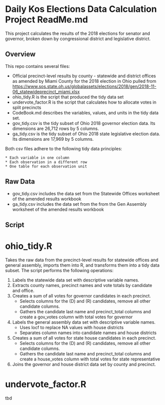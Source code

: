 # Daily Kos Elections Data Calculation Project ReadMe.md
This project calculates the results of the 2018 elections for senator and governor, broken down by congressional district and legislative district. 

## Overview

This repo contains several files: 
* Official precinct-level results by county - statewide and district offices as amended by Miami County for the 2018 election in Ohio pulled from https://www.sos.state.oh.us/globalassets/elections/2018/gen/2018-11-06_statewideprecinct_miami.xlsx
* ohio_tidy.R is the script that produced the tidy data set
* undervote_factor.R is the script that calculates how to allocate votes in split precincts
* CodeBook.md describes the variables, values, and units in the tidy data set.
* gov_tidy.csv is the tidy subset of Ohio 2018 governor election data. Its dimensions are 26,712 rows by 5 columns. 
* ga_tidy.csv is the tidy subset of Ohio 2018 state legislative election data. Its dimensions are 17,969 by 5 columns.

Both csv files adhere to the following tidy data principles:

	* Each variable in one column
	* Each observation in a different row
	* One table for each observation unit  

## Raw Data

* gov_tidy.csv includes the data set from the Statewide Offices worksheet of the amended results workbook
* ga_tidy.csv includes the data set from the from the Gen Assembly worksheet of the amended results workbook

## Script

# ohio_tidy.R 

Takes the raw data from the precinct-level results for statewide offices and general assembly, imports them into R, and transforms them into a tidy data subset. The script performs the following operations:

1. Labels the statewide data set with descriptive variable names.
2. Extracts county names, precinct names and vote totals by candidate and office.
3. Creates a sum of all votes for governor candidates in each precinct.
	* Selects columns for the (D) and (R) candidates, remove all other candidate columns.
	* Gathers the candidate last name and precinct_total columns and create a gov_votes column with total votes for governor
4. Labels the general assembly data set with descriptive variable names. 
	* Uses locf to replace NA values with house districts
	* Separates column names into candidate names and house districts
5. Creates a sum of all votes for state house candidates in each precinct. 
	* Selects columns for the (D) and (R) candidates, remove all other candidate columns.
	* Gathers the candidate last name and precinct_total columns and create a house_votes column with total votes for state representative
6. Joins the governor and house district data set by county and precinct.

# undervote_factor.R
tbd
